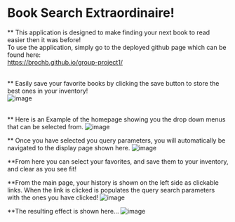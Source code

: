 # Book Search Extraordinaire!

** This application is designed to make finding your next book to read easier then it was before!<br>
To use the application, simply go to the deployed github page which can be found here:<br>
https://brochb.github.io/group-project1/<br><br>

** Easily save your favorite books by clicking the save button to store the best ones in your inventory!<br>
![image](https://github.com/brochb/group-project1/assets/39662430/fa6cd4be-6d80-40f0-a304-6054b3cca542)
<br><br>

** Here is an Example of the homepage showing you the drop down menus that can be selected from.
![image](https://github.com/brochb/group-project1/assets/39662430/50a31497-21ad-44ca-bba1-440ed9ab78b4)


** Once you have selected you query parameters, you will automatically be navigated to the display page shown here.
![image](https://github.com/brochb/group-project1/assets/39662430/1c5d23dc-6759-43fb-838a-1551f41bfe01)


**From here you can select your favorites, and save them to your inventory, and clear as you see fit!

**From the main page, your history is shown on the left side as clickable links. When the link is clicked is populates 
the query search parameters with the ones you have clicked!
![image](https://github.com/brochb/group-project1/assets/39662430/117c8768-fe97-4651-8d78-8cf8cde6c93e)

**The resulting effect is shown here...
![image](https://github.com/brochb/group-project1/assets/39662430/bcc320d0-41ca-4a5d-91a6-9679322c1b01)
